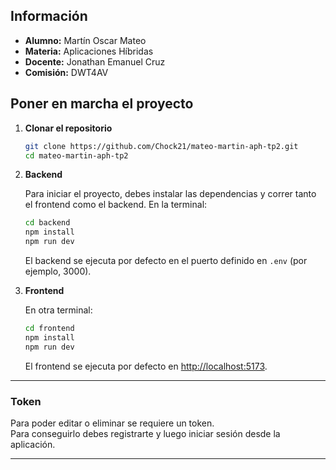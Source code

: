 ## Información

- **Alumno:** Martín Oscar Mateo  
- **Materia:** Aplicaciones Híbridas  
- **Docente:** Jonathan Emanuel Cruz  
- **Comisión:** DWT4AV

## Poner en marcha el proyecto


1. **Clonar el repositorio**

    ```bash
    git clone https://github.com/Chock21/mateo-martin-aph-tp2.git
    cd mateo-martin-aph-tp2
    ```

2. **Backend**

    Para iniciar el proyecto, debes instalar las dependencias y correr tanto el frontend como el backend.
    En la terminal:

    ```bash
    cd backend
    npm install
    npm run dev
    ```
    El backend se ejecuta por defecto en el puerto definido en `.env` (por ejemplo, 3000).

3. **Frontend**

    En otra terminal:

    ```bash
    cd frontend
    npm install
    npm run dev
    ```
    El frontend se ejecuta por defecto en [http://localhost:5173](http://localhost:5173).

---

### Token

Para poder editar o eliminar se requiere un token.  
Para conseguirlo debes registrarte y luego iniciar sesión desde la aplicación.

---